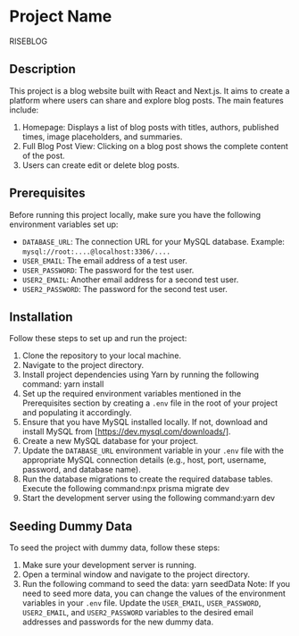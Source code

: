 # Project Name

RISEBLOG

## Description

This project is a blog website built with React and Next.js. It aims to create a platform where users can share and explore blog posts. The main features include:

1. Homepage: Displays a list of blog posts with titles, authors, published times, image placeholders, and summaries.
2. Full Blog Post View: Clicking on a blog post shows the complete content of the post.
3. Users can create edit or delete blog posts.

## Prerequisites

Before running this project locally, make sure you have the following environment variables set up:

- `DATABASE_URL`: The connection URL for your MySQL database. Example: `mysql://root:....@localhost:3306/....`
- `USER_EMAIL`: The email address of a test user.
- `USER_PASSWORD`: The password for the test user.
- `USER2_EMAIL`: Another email address for a second test user.
- `USER2_PASSWORD`: The password for the second test user.

## Installation

Follow these steps to set up and run the project:

1. Clone the repository to your local machine.
2. Navigate to the project directory.
3. Install project dependencies using Yarn by running the following command: yarn install
4. Set up the required environment variables mentioned in the Prerequisites section by creating a `.env` file in the root of your project and populating it accordingly.
5. Ensure that you have MySQL installed locally. If not, download and install MySQL from [https://dev.mysql.com/downloads/].
6. Create a new MySQL database for your project.
7. Update the `DATABASE_URL` environment variable in your `.env` file with the appropriate MySQL connection details (e.g., host, port, username, password, and database name).
8. Run the database migrations to create the required database tables. Execute the following command:npx prisma migrate dev
9. Start the development server using the following command:yarn dev

## Seeding Dummy Data

To seed the project with dummy data, follow these steps:

1. Make sure your development server is running.
2. Open a terminal window and navigate to the project directory.
3. Run the following command to seed the data: yarn seedData
   Note: If you need to seed more data, you can change the values of the environment variables in your `.env` file. Update the `USER_EMAIL`, `USER_PASSWORD`, `USER2_EMAIL`, and `USER2_PASSWORD` variables to the desired email addresses and passwords for the new dummy data.
